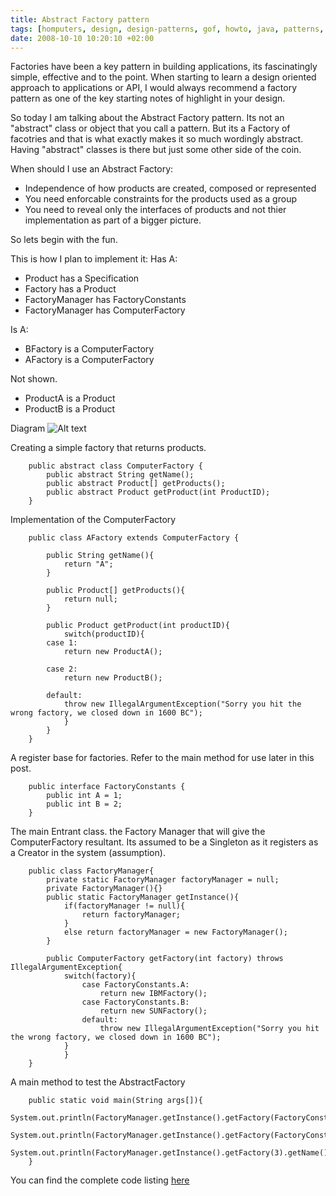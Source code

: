 ```yaml
---
title: Abstract Factory pattern
tags: [homputers, design, design-patterns, gof, howto, java, patterns, programming, singleton, singleton-pattern, software, software-development]
date: 2008-10-10 10:20:10 +02:00
---
```




Factories have been a key pattern in building applications, its fascinatingly simple, effective and to the point. When starting to learn a design oriented approach to applications or API, I would always recommend a factory pattern as one of the key starting notes of highlight in your design.

So today I am talking about the Abstract Factory pattern. Its not an "abstract" class or object that you call a pattern. But its a Factory of facotries and that is what exactly makes it so much wordingly abstract. Having "abstract" classes is there but just some other side of the coin.

When should I use an Abstract Factory:
+ Independence of how products are created, composed or represented
+ You need enforcable constraints for the products used as a group
+ You need to reveal only the interfaces of products and not thier implementation as part of a bigger picture.

So lets begin with the fun.

This is how I plan to implement it:
Has A:
+ Product has a Specification
+ Factory has a Product
+ FactoryManager has FactoryConstants
+ FactoryManager has ComputerFactory

Is A:
+ BFactory is a ComputerFactory
+ AFactory is a ComputerFactory

Not shown.
+ ProductA is a Product
+ ProductB is a Product

Diagram
![Alt text](/images/2008/10/abstractfactory.jpeg)

Creating a simple factory that returns products.

```
	public abstract class ComputerFactory {
		public abstract String getName();
		public abstract Product[] getProducts();
		public abstract Product getProduct(int ProductID);
	}
```

Implementation of the ComputerFactory

```
	public class AFactory extends ComputerFactory {

		public String getName(){
			return "A";
		}

		public Product[] getProducts(){
			return null;
		}

		public Product getProduct(int productID){
			switch(productID){
		case 1:
			return new ProductA();

		case 2:
			return new ProductB();

		default:
			throw new IllegalArgumentException("Sorry you hit the wrong factory, we closed down in 1600 BC");
			}
		}
	}
```

A register base for factories. Refer to the main method for use later in this post.

```
	public interface FactoryConstants {
		public int A = 1;
 		public int B = 2;
	}
```

The main Entrant class. the Factory Manager that will give the ComputerFactory resultant. Its assumed to be a Singleton as it registers as a Creator in the system (assumption).

```
	public class FactoryManager{
		private static FactoryManager factoryManager = null;
		private FactoryManager(){}
 		public static FactoryManager getInstance(){
  			if(factoryManager != null){
   				return factoryManager;
  			}
  			else return factoryManager = new FactoryManager();
 		}
 
		public ComputerFactory getFactory(int factory) throws IllegalArgumentException{
  			switch(factory){
   				case FactoryConstants.A:
   					return new IBMFactory();
   				case FactoryConstants.B:
   					return new SUNFactory();
   				default:
   					throw new IllegalArgumentException("Sorry you hit the wrong factory, we closed down in 1600 BC");
  			} 
 	     	}
	}
```

A main method to test the AbstractFactory

```
	public static void main(String args[]){
  		System.out.println(FactoryManager.getInstance().getFactory(FactoryConstants.A).getName());
  		System.out.println(FactoryManager.getInstance().getFactory(FactoryConstants.B).getName());
  		System.out.println(FactoryManager.getInstance().getFactory(3).getName());
	}
```


You can find the complete code listing
[here](/images/2008/10/abstractfactory.zip)
